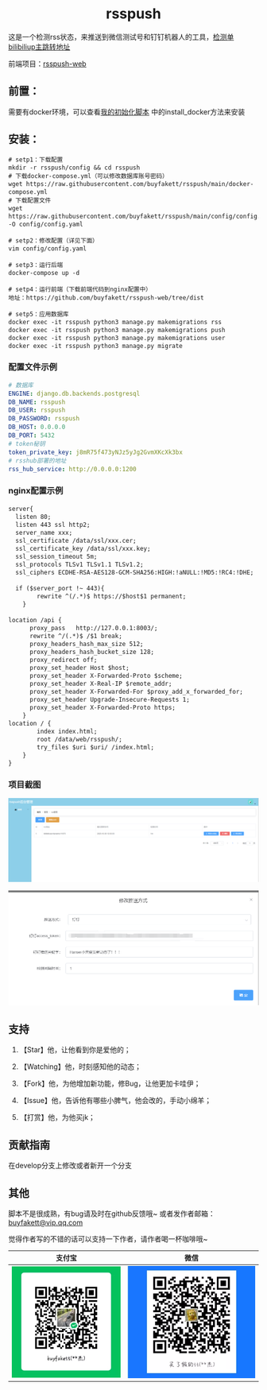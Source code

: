 <h1 align="center">rsspush</h1>

这是一个检测rss状态，来推送到微信测试号和钉钉机器人的工具，[检测单bilibiliup主跳转地址](https://github.com/buyfakett/biliup_rsspush_wechat)

前端项目：[rsspush-web](https://github.com/buyfakett/rsspush-web)

## 前置：

需要有docker环境，可以查看[我的初始化脚本](https://gitee.com/buyfakett/centos7_initialization/blob/master/initialization.sh)
中的install_docker方法来安装

## 安装：

```shell
# setp1：下载配置
mkdir -r rsspush/config && cd rsspush
# 下载docker-compose.yml（可以修改数据库账号密码）
wget https://raw.githubusercontent.com/buyfakett/rsspush/main/docker-compose.yml
# 下载配置文件
wget https://raw.githubusercontent.com/buyfakett/rsspush/main/config/config.yaml.bak -O config/config.yaml

# setp2：修改配置（详见下面）
vim config/config.yaml

# setp3：运行后端
docker-compose up -d

# setp4：运行前端（下载前端代码到nginx配置中）
地址：https://github.com/buyfakett/rsspush-web/tree/dist

# setp5：应用数据库
docker exec -it rsspush python3 manage.py makemigrations rss
docker exec -it rsspush python3 manage.py makemigrations push
docker exec -it rsspush python3 manage.py makemigrations user
docker exec -it rsspush python3 manage.py migrate
```

### 配置文件示例

```yaml
# 数据库
ENGINE: django.db.backends.postgresql
DB_NAME: rsspush
DB_USER: rsspush
DB_PASSWORD: rsspush
DB_HOST: 0.0.0.0
DB_PORT: 5432
# token秘钥
token_private_key: j8mR75f473yNJz5yJg2GvmXKcXk3bx
# rsshub部署的地址
rss_hub_service: http://0.0.0.0:1200
```

### nginx配置示例

```nginx
server{
  listen 80;
  listen 443 ssl http2;
  server_name xxx;
  ssl_certificate /data/ssl/xxx.cer;
  ssl_certificate_key /data/ssl/xxx.key;
  ssl_session_timeout 5m;
  ssl_protocols TLSv1 TLSv1.1 TLSv1.2;
  ssl_ciphers ECDHE-RSA-AES128-GCM-SHA256:HIGH:!aNULL:!MD5:!RC4:!DHE;

  if ($server_port !~ 443){
        rewrite ^(/.*)$ https://$host$1 permanent;
    }

location /api {
      proxy_pass   http://127.0.0.1:8003/;
      rewrite ^/(.*)$ /$1 break;
      proxy_headers_hash_max_size 512;
      proxy_headers_hash_bucket_size 128;
      proxy_redirect off;
      proxy_set_header Host $host;
      proxy_set_header X-Forwarded-Proto $scheme;
      proxy_set_header X-Real-IP $remote_addr;
      proxy_set_header X-Forwarded-For $proxy_add_x_forwarded_for;
      proxy_set_header Upgrade-Insecure-Requests 1;
      proxy_set_header X-Forwarded-Proto https;
    }
location / {
        index index.html;
        root /data/web/rsspush/;
		try_files $uri $uri/ /index.html;
    }
}
```

### 项目截图

![](./img/1.png)

![](./img/2.png)

## 支持

1. 【Star】他，让他看到你是爱他的；

2. 【Watching】他，时刻感知他的动态；

3. 【Fork】他，为他增加新功能，修Bug，让他更加卡哇伊；

4. 【Issue】他，告诉他有哪些小脾气，他会改的，手动小绵羊；

5. 【打赏】他，为他买jk；

## 贡献指南

在develop分支上修改或者新开一个分支

## 其他

脚本不是很成熟，有bug请及时在github反馈哦~ 或者发作者邮箱：buyfakett@vip.qq.com

觉得作者写的不错的话可以支持一下作者，请作者喝一杯咖啡哦~

| 支付宝                              | 微信                            |
|----------------------------------|-------------------------------|
| ![alipay](./pay_img/wechat.webp) | ![wechat](./pay_img/ali.webp) |